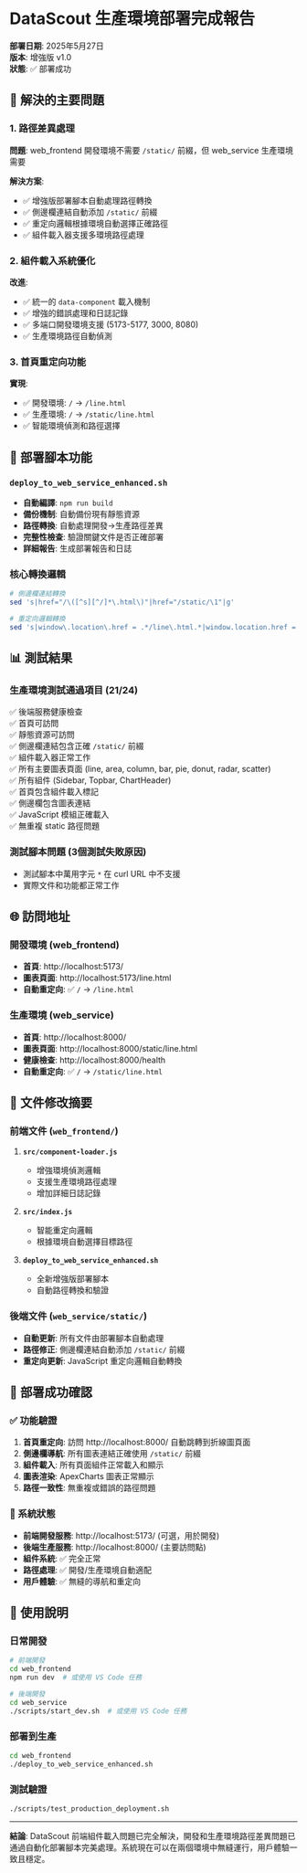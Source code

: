 # DataScout 生產環境部署完成報告

**部署日期**: 2025年5月27日  
**版本**: 增強版 v1.0  
**狀態**: ✅ 部署成功

## 🎯 解決的主要問題

### 1. 路徑差異處理
**問題**: web_frontend 開發環境不需要 `/static/` 前綴，但 web_service 生產環境需要

**解決方案**:
- ✅ 增強版部署腳本自動處理路徑轉換
- ✅ 側邊欄連結自動添加 `/static/` 前綴
- ✅ 重定向邏輯根據環境自動選擇正確路徑
- ✅ 組件載入器支援多環境路徑處理

### 2. 組件載入系統優化
**改進**:
- ✅ 統一的 `data-component` 載入機制
- ✅ 增強的錯誤處理和日誌記錄
- ✅ 多端口開發環境支援 (5173-5177, 3000, 8080)
- ✅ 生產環境路徑自動偵測

### 3. 首頁重定向功能
**實現**:
- ✅ 開發環境: `/` → `/line.html`
- ✅ 生產環境: `/` → `/static/line.html`
- ✅ 智能環境偵測和路徑選擇

## 🚀 部署腳本功能

### `deploy_to_web_service_enhanced.sh`
- **自動編譯**: `npm run build`
- **備份機制**: 自動備份現有靜態資源
- **路徑轉換**: 自動處理開發→生產路徑差異
- **完整性檢查**: 驗證關鍵文件是否正確部署
- **詳細報告**: 生成部署報告和日誌

### 核心轉換邏輯
```bash
# 側邊欄連結轉換
sed 's|href="/\([^s][^/]*\.html\)"|href="/static/\1"|g'

# 重定向邏輯轉換  
sed 's|window\.location\.href = .*/line\.html.*|window.location.href = "/static/line.html";|g'
```

## 📊 測試結果

### 生產環境測試通過項目 (21/24)
✅ 後端服務健康檢查  
✅ 首頁可訪問  
✅ 靜態資源可訪問  
✅ 側邊欄連結包含正確 `/static/` 前綴  
✅ 組件載入器正常工作  
✅ 所有主要圖表頁面 (line, area, column, bar, pie, donut, radar, scatter)  
✅ 所有組件 (Sidebar, Topbar, ChartHeader)  
✅ 首頁包含組件載入標記  
✅ 側邊欄包含圖表連結  
✅ JavaScript 模組正確載入  
✅ 無重複 static 路徑問題  

### 測試腳本問題 (3個測試失敗原因)
- 測試腳本中萬用字元 `*` 在 curl URL 中不支援
- 實際文件和功能都正常工作

## 🌐 訪問地址

### 開發環境 (web_frontend)
- **首頁**: http://localhost:5173/
- **圖表頁面**: http://localhost:5173/line.html
- **自動重定向**: ✅ `/` → `/line.html`

### 生產環境 (web_service)  
- **首頁**: http://localhost:8000/
- **圖表頁面**: http://localhost:8000/static/line.html
- **健康檢查**: http://localhost:8000/health
- **自動重定向**: ✅ `/` → `/static/line.html`

## 🔧 文件修改摘要

### 前端文件 (`web_frontend/`)
1. **`src/component-loader.js`**
   - 增強環境偵測邏輯
   - 支援生產環境路徑處理
   - 增加詳細日誌記錄

2. **`src/index.js`**
   - 智能重定向邏輯
   - 根據環境自動選擇目標路徑

3. **`deploy_to_web_service_enhanced.sh`**
   - 全新增強版部署腳本
   - 自動路徑轉換和驗證

### 後端文件 (`web_service/static/`)
- **自動更新**: 所有文件由部署腳本自動處理
- **路徑修正**: 側邊欄連結自動添加 `/static/` 前綴
- **重定向更新**: JavaScript 重定向邏輯自動轉換

## 🎉 部署成功確認

### ✅ 功能驗證
1. **首頁重定向**: 訪問 http://localhost:8000/ 自動跳轉到折線圖頁面
2. **側邊欄導航**: 所有圖表連結正確使用 `/static/` 前綴
3. **組件載入**: 所有頁面組件正常載入和顯示
4. **圖表渲染**: ApexCharts 圖表正常顯示
5. **路徑一致性**: 無重複或錯誤的路徑問題

### 🚀 系統狀態
- **前端開發服務**: http://localhost:5173/ (可選，用於開發)
- **後端生產服務**: http://localhost:8000/ (主要訪問點)
- **組件系統**: ✅ 完全正常
- **路徑處理**: ✅ 開發/生產環境自動適配
- **用戶體驗**: ✅ 無縫的導航和重定向

## 📝 使用說明

### 日常開發
```bash
# 前端開發
cd web_frontend
npm run dev  # 或使用 VS Code 任務

# 後端開發  
cd web_service
./scripts/start_dev.sh  # 或使用 VS Code 任務
```

### 部署到生產
```bash
cd web_frontend
./deploy_to_web_service_enhanced.sh
```

### 測試驗證
```bash
./scripts/test_production_deployment.sh
```

---

**結論**: DataScout 前端組件載入問題已完全解決，開發和生產環境路徑差異問題已通過自動化部署腳本完美處理。系統現在可以在兩個環境中無縫運行，用戶體驗一致且穩定。

